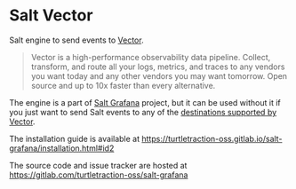 # Salt Vector

Salt engine to send events to [Vector](https://vector.dev).

> Vector is a high-performance observability data pipeline. Collect, transform, and route all your logs, metrics, and traces to any vendors you want today and any other vendors you may want tomorrow. Open source and up to 10x faster than every alternative.

The engine is a part of [Salt Grafana](https://turtletraction-oss.gitlab.io/salt-grafana/) project, but it can be used without it if you just want to send Salt events to any of the [destinations supported by Vector](https://vector.dev/docs/reference/configuration/sinks/).

The installation guide is available at https://turtletraction-oss.gitlab.io/salt-grafana/installation.html#id2

The source code and issue tracker are hosted at https://gitlab.com/turtletraction-oss/salt-grafana

